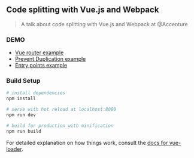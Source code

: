 ## Code splitting with Vue.js and Webpack

> A talk about code splitting with Vue.js and Webpack at @Accenture

### DEMO

- [Vue router example](https://github.com/Halfeld/code-splitting-vuejs-talk/tree/router-example)
- [Prevent Duplication example](https://github.com/Halfeld/code-splitting-vuejs-talk/tree/prevent-duplication)
- [Entry points example](https://github.com/Halfeld/code-splitting-vuejs-talk/tree/entry-points)

### Build Setup

``` bash
# install dependencies
npm install

# serve with hot reload at localhost:8080
npm run dev

# build for production with minification
npm run build
```

For detailed explanation on how things work, consult the [docs for vue-loader](http://vuejs.github.io/vue-loader).
